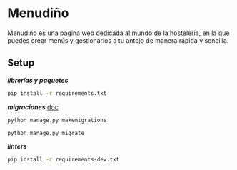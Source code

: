 # Menudiño
Menudiño es una página web dedicada al mundo de la hostelería, en la que puedes crear menús y gestionarlos a tu antojo de manera rápida y sencilla.

## Setup
***librerías y paquetes***
```bash
pip install -r requirements.txt
```

***migraciones*** [doc](https://docs.djangoproject.com/en/4.2/topics/migrations/)
```bash
python manage.py makemigrations
```
```bash
python manage.py migrate
```

***linters***
```bash
pip install -r requirements-dev.txt
```